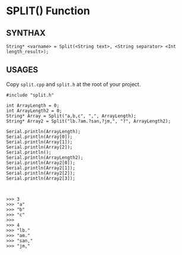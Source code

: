# SPLIT() Function

## SYNTHAX

```arduino
String* <varname> = Split(<String text>, <String separator> <Int length_result>);
```

## USAGES

Copy `split.cpp` and `split.h` at the root of your project.

```arduino
#include "split.h"

int ArrayLength = 0;
int ArrayLength2 = 0;
String* Array = Split("a,b,c", ",", ArrayLength);
String* Array2 = Split("lb.?am.?san,?jm,", "?", ArrayLength2);

Serial.println(ArrayLength);
Serial.println(Array[0]);
Serial.println(Array[1]);
Serial.println(Array[2]);
Serial.println();
Serial.println(ArrayLength2);
Serial.println(Array2[0]);
Serial.println(Array2[1]);
Serial.println(Array2[2]);
Serial.println(Array2[3]);



>>> 3
>>> "a"
>>> "b"
>>> "c"
>>>
>>> 4
>>> "lb."
>>> "am."
>>> "san,"
>>> "jm,"
```